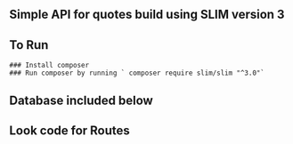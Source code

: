 ## Simple API for quotes build using SLIM version 3 

## To Run 
    ### Install composer 
    ### Run composer by running ` composer require slim/slim "^3.0"`
    
## Database included below 

## Look code for Routes 

